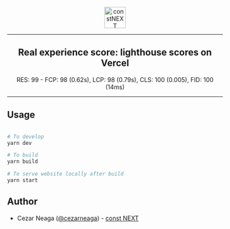 <p align="center">
  <a href="https://github.com/cezarneaga/constnext" title="constNEXT">
    <img
      src="https://constnext.com/images/logo.svg"
      height="50"
      alt="constNEXT"
    />
  </a>
</p>

---

<h2 align="center">
Real experience score: lighthouse scores on Vercel
</h2>
<p align="center">
  RES: 99 - FCP: 98 (0.62s), LCP: 98 (0.79s), CLS: 100 (0.005), FID: 100 (14ms)
</p>

---

## Usage

```bash

# To develop
yarn dev

# To build
yarn build

# To serve website locally after build
yarn start

```

## Author

- Cezar Neaga ([@cezarneaga](https://twitter.com/cezarneaga)) - [const NEXT](https://constnext.com)
